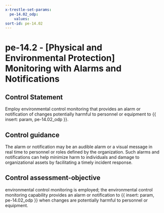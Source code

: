```yaml
---
x-trestle-set-params:
  pe-14.02_odp:
    values:
sort-id: pe-14.02
---
```


# pe-14.2 - \[Physical and Environmental Protection\] Monitoring with Alarms and Notifications

## Control Statement

Employ environmental control monitoring that provides an alarm or notification of changes potentially harmful to personnel or equipment to {{ insert: param, pe-14.02_odp }}.

## Control guidance

The alarm or notification may be an audible alarm or a visual message in real time to personnel or roles defined by the organization. Such alarms and notifications can help minimize harm to individuals and damage to organizational assets by facilitating a timely incident response.

## Control assessment-objective

environmental control monitoring is employed;
the environmental control monitoring capability provides an alarm or notification to {{ insert: param, pe-14.02_odp }} when changes are potentially harmful to personnel or equipment.
